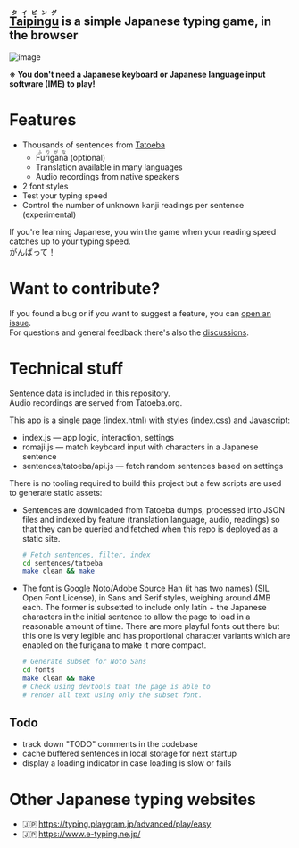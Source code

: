 ## <ruby>[Taipingu](https://entibo.github.io/taipingu/)<rt>タイピング</rt></ruby> is a simple Japanese typing game, in the browser

![image](https://github.com/user-attachments/assets/fc1b44ea-119b-4194-9c0e-190ec209a5f3)

**※ You don't need a Japanese keyboard or Japanese language input software (IME) to play!**

# Features

- Thousands of sentences from [Tatoeba](https://tatoeba.org/en/sentences/search?from=jpn&sort=modified&trans_to=eng)
  - <ruby>Furigana<rt>ふりがな</rt></ruby> (optional)
  - Translation available in many languages
  - Audio recordings from native speakers
- 2 font styles
- Test your typing speed
- Control the number of unknown kanji readings per sentence (experimental)

If you're learning Japanese, you win the game when your reading speed catches up to your typing speed.  
がんばって！

# Want to contribute?

If you found a bug or if you want to suggest a feature, you can [open an issue](https://github.com/entibo/taipingu/issues).  
For questions and general feedback there's also the [discussions](https://github.com/entibo/taipingu/discussions/new/choose).

# Technical stuff

Sentence data is included in this repository.  
Audio recordings are served from Tatoeba.org.

This app is a single page (index.html) with styles (index.css) and Javascript:

- index.js — app logic, interaction, settings
- romaji.js — match keyboard input with characters in a Japanese sentence
- sentences/tatoeba/api.js — fetch random sentences based on settings

There is no tooling required to build this project but a few scripts are used to generate static assets:

- Sentences are downloaded from Tatoeba dumps, processed into JSON files and indexed by feature (translation language, audio, readings) so that they can be queried and fetched when this repo is deployed as a static site.

  ```sh
  # Fetch sentences, filter, index
  cd sentences/tatoeba
  make clean && make
  ```

- The font is Google Noto/Adobe Source Han (it has two names) (SIL Open Font License), in Sans and Serif styles, weighing around 4MB each. The former is subsetted to include only latin + the Japanese characters in the initial sentence to allow the page to load in a reasonable amount of time. There are more playful fonts out there but this one is very legible and has proportional character variants which are enabled on the furigana to make it more compact.

  ```sh
  # Generate subset for Noto Sans
  cd fonts
  make clean && make
  # Check using devtools that the page is able to
  # render all text using only the subset font.

  ```

## Todo

- track down "TODO" comments in the codebase
- cache buffered sentences in local storage for next startup
- display a loading indicator in case loading is slow or fails

# Other Japanese typing websites

- 🇯🇵 https://typing.playgram.jp/advanced/play/easy
- 🇯🇵 https://www.e-typing.ne.jp/